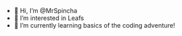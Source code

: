 - 👋 Hi, I’m @MrSpincha
- 👀 I’m interested in Leafs
- 🌱 I’m currently learning basics of the coding adventure!
